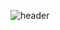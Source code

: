 ![header](https://capsule-render.vercel.app/api?type=cylinder&color=0:757f8f,100:3365b5&height=150)

